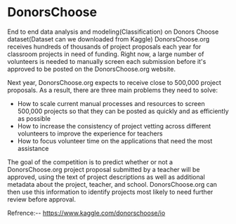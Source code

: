 # DonorsChoose
End to end data analysis and modeling(Classification) on Donors Choose dataset(Dataset can we downloaded from Kaggle)
DonorsChoose.org receives hundreds of thousands of project proposals each year for classroom projects in need of funding. Right now, a large number of volunteers is needed to manually screen each submission before it's approved to be posted on the DonorsChoose.org website.

Next year, DonorsChoose.org expects to receive close to 500,000 project proposals. As a result, there are three main problems they need to solve:

- How to scale current manual processes and resources to screen 500,000 projects so that they can be posted as quickly and as efficiently as possible
- How to increase the consistency of project vetting across different volunteers to improve the experience for teachers
- How to focus volunteer time on the applications that need the most assistance

The goal of the competition is to predict whether or not a DonorsChoose.org project proposal submitted by a teacher will be approved, using the text of project descriptions as well as additional metadata about the project, teacher, and school. DonorsChoose.org can then use this information to identify projects most likely to need further review before approval.

Refrence:-- https://www.kaggle.com/donorschoose/io
